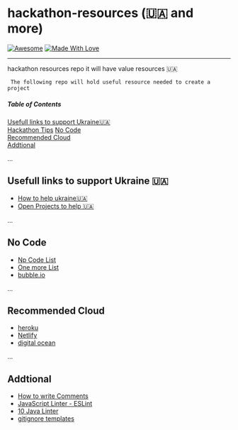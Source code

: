 # hackathon-resources (🇺🇦 and more)

[![Awesome](https://cdn.rawgit.com/sindresorhus/awesome/d7305f38d29fed78fa85652e3a63e154dd8e8829/media/badge.svg)](https://github.com/sindresorhus/awesome) [![Made With Love](https://img.shields.io/badge/Made%20With-Love-orange.svg)](https://github.com/chetanraj/awesome-github-badges)

----
hackathon resources repo it will have value resources 🇺🇦

``` The following repo will hold useful resource needed to create a project```

##### Table of Contents  
[Usefull links to support Ukraine🇺🇦](#Links)  <br/>
[Hackathon Tips](https://bit.ly/36I9mMW) 
[No Code](#NoCode)   <br/>
[Recommended Cloud](#RecommendedCloud)   <br/>
[Addtional](#Addon)  <br/>

...
<a name="Links"/>
## Usefull links to support Ukraine 🇺🇦
 * [How to help ukraine🇺🇦](https://stand-with-ukraine.pp.ua/)
 * [Open Projects to help 🇺🇦](https://github.com/vshymanskyy/StandWithUkraine#projects-that-standwithukraine)


...
<a name="NoCode"/>
## No Code
 * [Np Code List](https://nocodelist.co)
 * [One more List](https://github.com/kairichard/awesome-nocode-lowcode)
 * [bubble.io](https://bubble.io/)

...
<a name="RecommendedCloud"/>
## Recommended Cloud
 * [heroku](https://www.heroku.com)
 * [Netlify](https://www.netlify.com/)
 * [digital ocean](https://www.digitalocean.com/)

...
<a name="Addon"/>
## Addtional
 * [How to write Comments](https://www.freecodecamp.org/news/how-to-write-a-good-readme-file)
 * [JavaScript Linter - ESLint](https://eslint.org/)
 * [10 Java Linter](https://lightrun.com/java/top-10-java-linters/)
 * [gitignore templates](https://github.com/github/gitignore)


